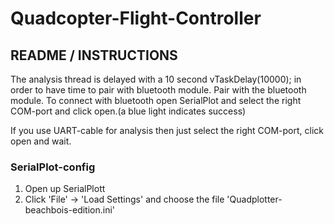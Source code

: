 # Quadcopter-Flight-Controller
## README / INSTRUCTIONS
The analysis thread is delayed with a 10 second vTaskDelay(10000); in order to have time to pair with bluetooth module.
Pair with the bluetooth module.
To connect with bluetooth open SerialPlot and select the right COM-port and click open.(a blue light indicates success)

If you use UART-cable for analysis then just select the right COM-port, click open and wait.

### SerialPlot-config
1. Open up SerialPlott
2. Click 'File' -> 'Load Settings' and choose the file 'Quadplotter-beachbois-edition.ini'
